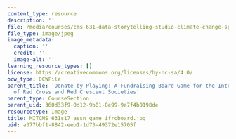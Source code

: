```yaml
---
content_type: resource
description: ''
file: /media/courses/cms-631-data-storytelling-studio-climate-change-spring-2017/a377bbf18842eeb11d7349372e15705f_MITCMS_631s17_assn_game_ifrcboard.jpg
file_type: image/jpeg
image_metadata:
  caption: ''
  credit: ''
  image-alt: ''
learning_resource_types: []
license: https://creativecommons.org/licenses/by-nc-sa/4.0/
ocw_type: OCWFile
parent_title: 'Donate by Playing: A Fundraising Board Game for the International Federation
  of Red Cross and Red Crescent Societies'
parent_type: CourseSection
parent_uid: 360d33f9-0d12-9b01-8e99-9a7f4b0198de
resourcetype: Image
title: MITCMS_631s17_assn_game_ifrcboard.jpg
uid: a377bbf1-8842-eeb1-1d73-49372e15705f
---
```

